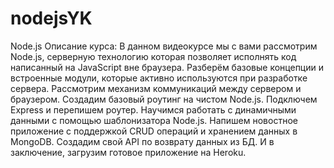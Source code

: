 # nodejsYK

Node.js
Описание курса:
В данном видеокурсе мы с вами рассмотрим Node.js, серверную технологию которая позволяет исполнять код написанный на JavaScript вне браузера. Разберём базовые концепции и встроенные модули, которые активно используются при разработке сервера. Рассмотрим механизм коммуникаций между сервером и браузером. Создадим базовый роутинг на чистом Node.js. Подключем Express и перепишем роутер. Научимся работать с динамичными данными с помощью шаблонизатора Node.js. Напишем новостное приложение с поддержкой CRUD операций и хранением данных в MongoDB. Создадим свой API по возврату данных из БД. И в заключение, загрузим готовое приложение на Heroku.